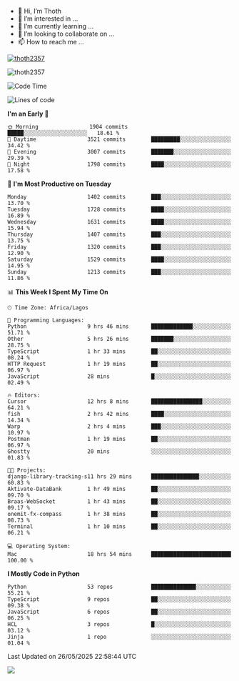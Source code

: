 <!---
thoth2357/thoth2357 is a ✨ special ✨ repository because its `README.md` (this file) appears on your GitHub profile.
You can click the Preview link to take a look at your changes.
--->

- 👋 Hi, I’m Thoth
- 👀 I’m interested in ...
- 🌱 I’m currently learning ...
- 💞️ I’m looking to collaborate on ...
- 📫 How to reach me ...


<p align="left"> <a href="https://github.com/ryo-ma/github-profile-trophy"><img src="https://github-profile-trophy.vercel.app/?username=thoth2357&theme=gruvbox&no-bg=true&no-frame=false&title=MultiLanguage,Commits,Repositories,Stars,Followers,PullRequest,Reviews,Issues" alt="thoth2357" /></a> </p>

<p align="left"> <img src="https://komarev.com/ghpvc/?username=thoth2357&label=Profile%20views&color=0e75b6&style=flat" alt="thoth2357" /> </p>

<!--START_SECTION:waka-->
![Code Time](http://img.shields.io/badge/Code%20Time-3%2C430%20hrs%207%20mins-blue)

![Lines of code](https://img.shields.io/badge/From%20Hello%20World%20I%27ve%20Written-31.2%20million%20lines%20of%20code-blue)

**I'm an Early 🐤** 

```text
🌞 Morning                1904 commits        █████░░░░░░░░░░░░░░░░░░░░   18.61 % 
🌆 Daytime                3521 commits        █████████░░░░░░░░░░░░░░░░   34.42 % 
🌃 Evening                3007 commits        ███████░░░░░░░░░░░░░░░░░░   29.39 % 
🌙 Night                  1798 commits        ████░░░░░░░░░░░░░░░░░░░░░   17.58 % 
```
📅 **I'm Most Productive on Tuesday** 

```text
Monday                   1402 commits        ███░░░░░░░░░░░░░░░░░░░░░░   13.70 % 
Tuesday                  1728 commits        ████░░░░░░░░░░░░░░░░░░░░░   16.89 % 
Wednesday                1631 commits        ████░░░░░░░░░░░░░░░░░░░░░   15.94 % 
Thursday                 1407 commits        ███░░░░░░░░░░░░░░░░░░░░░░   13.75 % 
Friday                   1320 commits        ███░░░░░░░░░░░░░░░░░░░░░░   12.90 % 
Saturday                 1529 commits        ████░░░░░░░░░░░░░░░░░░░░░   14.95 % 
Sunday                   1213 commits        ███░░░░░░░░░░░░░░░░░░░░░░   11.86 % 
```


📊 **This Week I Spent My Time On** 

```text
🕑︎ Time Zone: Africa/Lagos

💬 Programming Languages: 
Python                   9 hrs 46 mins       █████████████░░░░░░░░░░░░   51.71 % 
Other                    5 hrs 26 mins       ███████░░░░░░░░░░░░░░░░░░   28.75 % 
TypeScript               1 hr 33 mins        ██░░░░░░░░░░░░░░░░░░░░░░░   08.24 % 
HTTP Request             1 hr 19 mins        ██░░░░░░░░░░░░░░░░░░░░░░░   06.97 % 
JavaScript               28 mins             █░░░░░░░░░░░░░░░░░░░░░░░░   02.49 % 

🔥 Editors: 
Cursor                   12 hrs 8 mins       ████████████████░░░░░░░░░   64.21 % 
fish                     2 hrs 42 mins       ████░░░░░░░░░░░░░░░░░░░░░   14.34 % 
Warp                     2 hrs 4 mins        ███░░░░░░░░░░░░░░░░░░░░░░   10.97 % 
Postman                  1 hr 19 mins        ██░░░░░░░░░░░░░░░░░░░░░░░   06.97 % 
Ghostty                  20 mins             ░░░░░░░░░░░░░░░░░░░░░░░░░   01.83 % 

🐱‍💻 Projects: 
django-library-tracking-s11 hrs 29 mins      ███████████████░░░░░░░░░░   60.83 % 
Aktivate-DataBank        1 hr 49 mins        ██░░░░░░░░░░░░░░░░░░░░░░░   09.70 % 
Braas-WebSocket          1 hr 43 mins        ██░░░░░░░░░░░░░░░░░░░░░░░   09.17 % 
onemit-fx-compass        1 hr 38 mins        ██░░░░░░░░░░░░░░░░░░░░░░░   08.73 % 
Terminal                 1 hr 10 mins        ██░░░░░░░░░░░░░░░░░░░░░░░   06.21 % 

💻 Operating System: 
Mac                      18 hrs 54 mins      █████████████████████████   100.00 % 
```

**I Mostly Code in Python** 

```text
Python                   53 repos            ██████████████░░░░░░░░░░░   55.21 % 
TypeScript               9 repos             ██░░░░░░░░░░░░░░░░░░░░░░░   09.38 % 
JavaScript               6 repos             ██░░░░░░░░░░░░░░░░░░░░░░░   06.25 % 
HCL                      3 repos             █░░░░░░░░░░░░░░░░░░░░░░░░   03.12 % 
Jinja                    1 repo              ░░░░░░░░░░░░░░░░░░░░░░░░░   01.04 % 
```




 Last Updated on 26/05/2025 22:58:44 UTC
<!--END_SECTION:waka-->
<!--![](http://github-profile-summary-cards.vercel.app/api/cards/profile-details?username=thoth2357&theme=2077)

![](http://github-profile-summary-cards.vercel.app/api/cards/stats?username=thoth2357&theme=2077)![](http://github-profile-summary-cards.vercel.app/api/cards/productive-time?username=thoth2357&theme=2077&utcOffset=8) -->
<img src="https://t.bkit.co/w_6789c39040b80.gif" />
